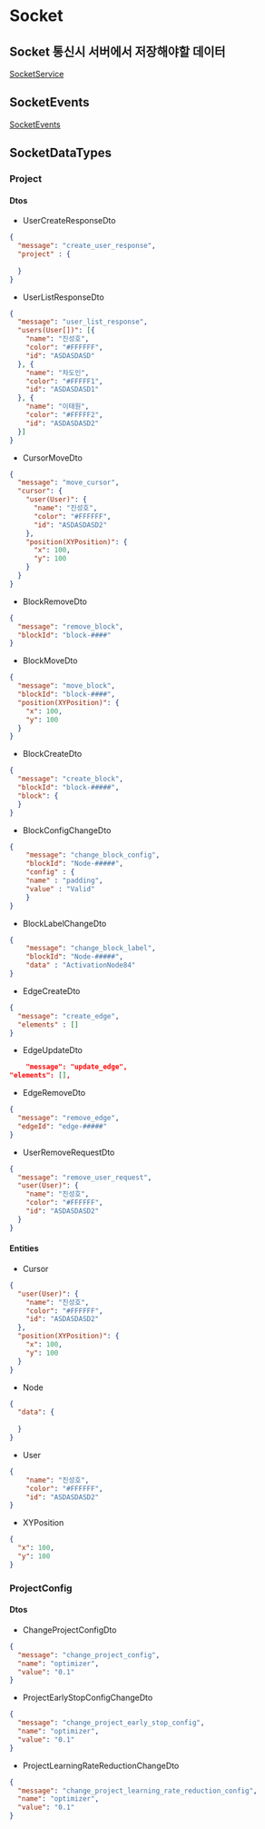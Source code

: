 # Socket

## Socket 통신시 서버에서 저장해야할 데이터

[ SocketService ](https://github.com/Stonebridge-soma12/otherFronts/tree/feat/src/core/Socket/SocketService)

## SocketEvents

[ SocketEvents ](https://github.com/Stonebridge-soma12/otherFronts/blob/feat/src/core/Socket/SocketEvent.ts)

## SocketDataTypes

### Project

#### Dtos

- UserCreateResponseDto

```json
{
  "message": "create_user_response",
  "project" : {
    
  }
}
```

- UserListResponseDto

```json
{
  "message": "user_list_response",
  "users(User[])": [{
    "name": "진성호",
    "color": "#FFFFFF",
    "id": "ASDASDASD"
  }, {
    "name": "차도인",
    "color": "#FFFFF1",
    "id": "ASDASDASD1"
  }, {
    "name": "이태원",
    "color": "#FFFFF2",
    "id": "ASDASDASD2"
  }]
}
```

- CursorMoveDto

```json
{
  "message": "move_cursor",
  "cursor": {
    "user(User)": {
      "name": "진성호",
      "color": "#FFFFFF",
      "id": "ASDASDASD2"
    },
    "position(XYPosition)": {
      "x": 100,
      "y": 100
    }
  }
}
```

- BlockRemoveDto

```json
{
  "message": "remove_block",
  "blockId": "block-####"
}
```

- BlockMoveDto

```json
{
  "message": "move_block",  
  "blockId": "block-####",
  "position(XYPosition)": {
    "x": 100,
    "y": 100
  }
}
```

- BlockCreateDto

```json
{
  "message": "create_block",
  "blockId": "block-#####",
  "block": {
  } 
}
```

- BlockConfigChangeDto

```json
{
    "message": "change_block_config",
    "blockId": "Node-#####",
    "config" : {
    "name" : "padding",
    "value" : "Valid"
    }
}
```

- BlockLabelChangeDto

```json
{
    "message": "change_block_label",
    "blockId": "Node-#####",
    "data" : "ActivationNode84"
}
```

- EdgeCreateDto

```json
{
  "message": "create_edge",
  "elements" : []
}
```

- EdgeUpdateDto

```json
    "message": "update_edge",
"elements": [],
```

- EdgeRemoveDto

```json
{
  "message": "remove_edge",
  "edgeId": "edge-#####"
}
```

- UserRemoveRequestDto

```json
{
  "message": "remove_user_request",
  "user(User)": {
    "name": "진성호",
    "color": "#FFFFFF",
    "id": "ASDASDASD2"
  }
}
```

#### Entities

- Cursor

```json
{
  "user(User)": {
    "name": "진성호",
    "color": "#FFFFFF",
    "id": "ASDASDASD2"
  },
  "position(XYPosition)": {
    "x": 100,
    "y": 100
  }
}
```

- Node

```json
{
  "data": {
    
  }
}
```

- User

```json
{
    "name": "진성호",
    "color": "#FFFFFF",
    "id": "ASDASDASD2"
}
```

- XYPosition

```json
{
  "x": 100,
  "y": 100
}
```

### ProjectConfig

#### Dtos

- ChangeProjectConfigDto

```json
{
  "message": "change_project_config",
  "name": "optimizer",
  "value": "0.1"
}
```

- ProjectEarlyStopConfigChangeDto

```json
{
  "message": "change_project_early_stop_config",
  "name": "optimizer",
  "value": "0.1"
}
```

- ProjectLearningRateReductionChangeDto

```json
{
  "message": "change_project_learning_rate_reduction_config",
  "name": "optimizer",
  "value": "0.1"
}
```
